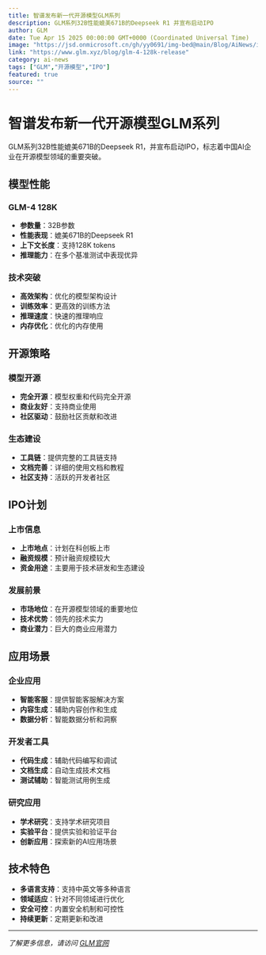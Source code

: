 ```yaml
---
title: 智谱发布新一代开源模型GLM系列
description: GLM系列32B性能媲美671B的Deepseek R1 并宣布启动IPO
author: GLM
date: Tue Apr 15 2025 00:00:00 GMT+0000 (Coordinated Universal Time)
image: "https://jsd.onmicrosoft.cn/gh/yy0691/img-bed@main/Blog/AiNews/img_v3_02lc_f36c76d5-3388-4a63-9635-abff8b395f4g.jpg"
link: "https://www.glm.xyz/blog/glm-4-128k-release"
category: ai-news
tags: ["GLM","开源模型","IPO"]
featured: true
source: ""
---
```




# 智谱发布新一代开源模型GLM系列

GLM系列32B性能媲美671B的Deepseek R1，并宣布启动IPO，标志着中国AI企业在开源模型领域的重要突破。

## 模型性能

### GLM-4 128K
- **参数量**：32B参数
- **性能表现**：媲美671B的Deepseek R1
- **上下文长度**：支持128K tokens
- **推理能力**：在多个基准测试中表现优异

### 技术突破
- **高效架构**：优化的模型架构设计
- **训练效率**：更高效的训练方法
- **推理速度**：快速的推理响应
- **内存优化**：优化的内存使用

## 开源策略

### 模型开源
- **完全开源**：模型权重和代码完全开源
- **商业友好**：支持商业使用
- **社区驱动**：鼓励社区贡献和改进

### 生态建设
- **工具链**：提供完整的工具链支持
- **文档完善**：详细的使用文档和教程
- **社区支持**：活跃的开发者社区

## IPO计划

### 上市信息
- **上市地点**：计划在科创板上市
- **融资规模**：预计融资规模较大
- **资金用途**：主要用于技术研发和生态建设

### 发展前景
- **市场地位**：在开源模型领域的重要地位
- **技术优势**：领先的技术实力
- **商业潜力**：巨大的商业应用潜力

## 应用场景

### 企业应用
- **智能客服**：提供智能客服解决方案
- **内容生成**：辅助内容创作和生成
- **数据分析**：智能数据分析和洞察

### 开发者工具
- **代码生成**：辅助代码编写和调试
- **文档生成**：自动生成技术文档
- **测试辅助**：智能测试用例生成

### 研究应用
- **学术研究**：支持学术研究项目
- **实验平台**：提供实验和验证平台
- **创新应用**：探索新的AI应用场景

## 技术特色

- **多语言支持**：支持中英文等多种语言
- **领域适应**：针对不同领域进行优化
- **安全可控**：内置安全机制和可控性
- **持续更新**：定期更新和改进

---

*了解更多信息，请访问 [GLM官网](https://www.glm.xyz/blog/glm-4-128k-release)*